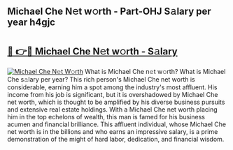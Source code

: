 ## Michael Che N𝚎t w𝚘rth - Part-OHJ S𝚊lary per year h4gjc

# <h2><a href="http://gc2ib1.nevu.top/?p=Michael+Che">🔗 👉🔴 Michael Che N𝚎t w𝚘rth - S𝚊lary</a></h2>

[![Michael Che N𝚎t W𝚘rth](https://i.imgur.com/Oavwk0R.jpeg)](http://gc2ib1.nevu.top/?p=Michael+Che)
What is Michael Che n𝚎t w𝚘rth? What is Michael Che s𝚊lary per year?
This rich person's Michael Che net worth is considerable, earning him a spot among the industry's most affluent. His income from his job is significant, but it is overshadowed by Michael Che net worth, which is thought to be amplified by his diverse business pursuits and extensive real estate holdings. With a Michael Che net worth placing him in the top echelons of wealth, this man is famed for his business acumen and financial brilliance. This affluent individual, whose Michael Che net worth is in the billions and who earns an impressive salary, is a prime demonstration of the might of hard labor, dedication, and financial wisdom.
